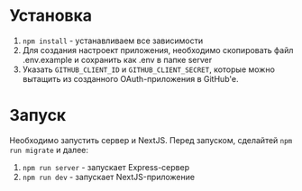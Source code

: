 # Установка

1. `npm install` - устанавливаем все зависимости
2. Для создания настроект приложения, необходимо скопировать файл .env.example и сохранить как .env в папке server
3. Указать `GITHUB_CLIENT_ID` и `GITHUB_CLIENT_SECRET`, которые можно вытащить из созданного OAuth-приложения в GitHub'e.

# Запуск

Необходимо запустить сервер и NextJS. Перед запуском, сделайтей `npm run migrate` и далее:

1. `npm run server` - запускает Express-сервер
2. `npm run dev` - запускает NextJS-приложение

